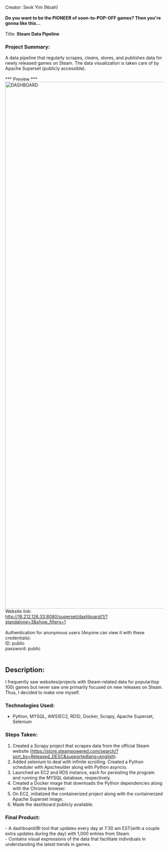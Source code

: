 Creator: Seok Yim (Noah)
<br><br>
<strong>Do you want to be the PIONEER of soon-to-POP-OFF games? Then you're gonna like this...</strong>
<br><br>
Title: <strong>Steam Data Pipeline</strong>
<br>
### Project Summary: 
A data pipeline that regularly scrapes, cleans, stores, and publishes data for newly released games on Steam. The data visualization is taken care of by Apache Superset (publicly accessible).
<br><br>
*** Preview ***<br>
<img width="1680" alt="DASHBOARD" src="https://github.com/seokyim8/Steam_data_pipeline/assets/49558316/3a67cccb-c57c-439a-9f32-b2d0e6acaad2">
<br>
Website link:<br>
http://18.212.126.33:8080/superset/dashboard/1/?standalone=3&show_filters=1
<br><br>
Authentication for anonymous users (Anyone can view it with these credentials):<br>
ID: public<br>
password: public<br>
<br>

## Description:
I frequently saw websites/projects with Steam-related data for popular(top 100) games but never saw one primarily focused on new releases on Steam. Thus, I decided to make one myself.
### Technologies Used:
- Python, MYSQL, AWS(EC2, RDS), Docker, Scrapy, Apache Superset, Selenium
### Steps Taken:
1) Created a Scrapy project that scrapes data from the official Steam website (https://store.steampowered.com/search/?sort_by=Released_DESC&supportedlang=english).
2) Added selenium to deal with infinite scrolling. Created a Python scheduler with Apscheulder along with Python asyncio.
3) Launched an EC2 and RDS instance, each for persisting the program and running the MYSQL database, respectively.
4) Created a Docker image that downloads the Python dependencies along with the Chrome browser.
5) On EC2, initialized the containerized project along with the containerized Apache Superset image.
6) Made the dashboard publicly available.

<h3>Final Product:</h3>
- A dashboard/BI tool that updates every day at 7:30 am EST(with a couple extra updates during the day) with 1,000 entries from Steam.<br>
- Contains visual expressions of the data that facilitate individuals in understanding the latest trends in games.
